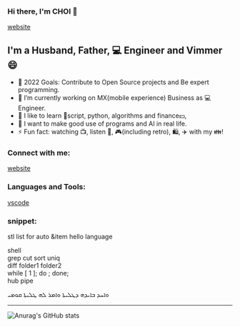 ### Hi there, I'm CHOI 👋
[website]  

<!--
reference from https://raw.githubusercontent.com/codeSTACKr/codeSTACKr/master/README.md
**al-hub/al-hub** is a ✨ _special_ ✨ repository because its `README.md` (this file) appears on your GitHub profile.

Here are some ideas to get you started:

- 🔭 I’m currently working on ...
- 🌱 I’m currently learning ...
- 👯 I’m looking to collaborate on ...
- 🤔 I’m looking for help with ...
- 💬 Ask me about ...
- 📫 How to reach me: ...
- 😄 Pronouns: ...
- ⚡ Fun fact: ...
- 🔭 I just launched my first course: [Become A VS Code SuperHero!][course]!
- 👯 I’m looking to collaborate with other content creators
-->

## I'm a Husband, Father, 💻 Engineer and Vimmer 😄

- 🥅 2022 Goals: Contribute to Open Source projects and Be expert programming.
- 🔭 I’m currently working on MX(mobile experience) Business as 💻 Engineer.
- 🌱 I like to learn 🐚script, python, algorithms and finance💵, 
- 🤔 I want to make good use of programs and AI in real life.
- ⚡ Fun fact: watching 📺, listen 🎵, 🎮(including retro), 🛍️, ✈️ with my 👪!

### Connect with me:

[website]
<br />

### Languages and Tools:

[vscode]
<br />

### snippet:
stl list for auto &item
hello language  

shell  
grep cut sort uniq  
diff folder1 folder2  
while [ 1 ]; do ; done;  
hub pipe  


ܘܐܚܕ ܒܐܝܕܗ ܕܛܠܝܬܐ ܘܐܡܪ ܠܗ ܛܠܝܬܐ ܩܘܡܝ

[website]: http://132.145.80.83/website/index.html  
[vscode]: https://vscode.dev/  


---
![Anurag's GitHub stats](https://github-readme-stats.vercel.app/api?username=al-hub&show_icons=true&theme=radical)
